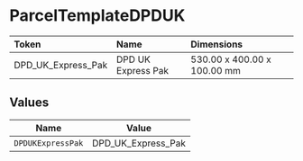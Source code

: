 # ParcelTemplateDPDUK

|Token | Name | Dimensions|
|:---|:---|:---|
| DPD_UK_Express_Pak| DPD UK Express Pak | 530.00 x 400.00 x 100.00 mm|



## Values

| Name               | Value              |
| ------------------ | ------------------ |
| `DPDUKExpressPak`  | DPD_UK_Express_Pak |
